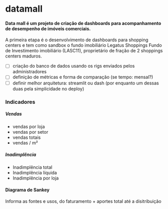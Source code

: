 # datamall
#### Data mall é um projeto de criação de dashboards para acompanhamento de desempenho de imóveis comerciais. 
A primeira etapa é o desenvolvimento de dashboards para shopping centers e tem como sandbox o fundo imobiliário Legatus Shoppings Fundo de Investimento imobiliário (LASC11), proprietário de fração de 2 shoppings centers maduros.
- [ ] criação do banco de dados usando os rigs enviados pelos administradores
- [ ] definição de métricas e forma de comparação (se tempo: mensal?)
- [ ] definir melhor arquitetura: streamlit ou dash (por enquanto um dessas duas pela simplicidade no deploy)

### Indicadores
##### Vendas
- vendas por loja
- vendas por setor
- vendas totais
- vendas / m²
##### Inadimplência
- Inadimplência total
- Inadimplência líquida
- Inadimplência por loja

#### Diagrama de Sankey
Informa as fontes e usos, do faturamento + aportes total até a disitribuição

